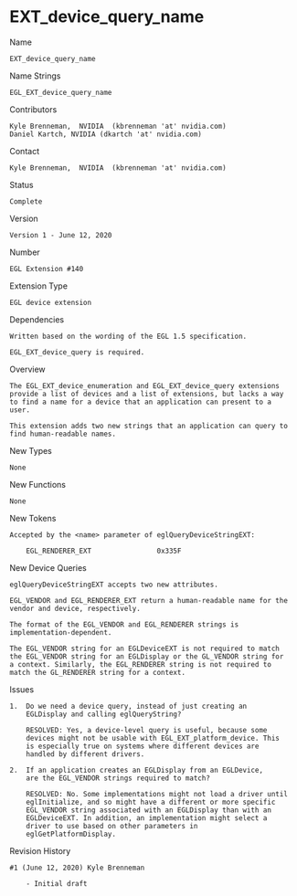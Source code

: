 # EXT_device_query_name

Name

    EXT_device_query_name

Name Strings

    EGL_EXT_device_query_name

Contributors

    Kyle Brenneman,  NVIDIA  (kbrenneman 'at' nvidia.com)
    Daniel Kartch, NVIDIA (dkartch 'at' nvidia.com)

Contact

    Kyle Brenneman,  NVIDIA  (kbrenneman 'at' nvidia.com)

Status

    Complete

Version

    Version 1 - June 12, 2020

Number

    EGL Extension #140

Extension Type

    EGL device extension

Dependencies

    Written based on the wording of the EGL 1.5 specification.

    EGL_EXT_device_query is required.

Overview

    The EGL_EXT_device_enumeration and EGL_EXT_device_query extensions
    provide a list of devices and a list of extensions, but lacks a way
    to find a name for a device that an application can present to a
    user.

    This extension adds two new strings that an application can query to
    find human-readable names.

New Types

    None

New Functions

    None

New Tokens

    Accepted by the <name> parameter of eglQueryDeviceStringEXT:

        EGL_RENDERER_EXT                0x335F

New Device Queries

    eglQueryDeviceStringEXT accepts two new attributes.

    EGL_VENDOR and EGL_RENDERER_EXT return a human-readable name for the
    vendor and device, respectively.

    The format of the EGL_VENDOR and EGL_RENDERER strings is
    implementation-dependent.

    The EGL_VENDOR string for an EGLDeviceEXT is not required to match
    the EGL_VENDOR string for an EGLDisplay or the GL_VENDOR string for
    a context. Similarly, the EGL_RENDERER string is not required to
    match the GL_RENDERER string for a context.

Issues

    1.  Do we need a device query, instead of just creating an
        EGLDisplay and calling eglQueryString?

        RESOLVED: Yes, a device-level query is useful, because some
        devices might not be usable with EGL_EXT_platform_device. This
        is especially true on systems where different devices are
        handled by different drivers.

    2.  If an application creates an EGLDisplay from an EGLDevice,
        are the EGL_VENDOR strings required to match?

        RESOLVED: No. Some implementations might not load a driver until
        eglInitialize, and so might have a different or more specific
        EGL_VENDOR string associated with an EGLDisplay than with an
        EGLDeviceEXT. In addition, an implementation might select a
        driver to use based on other parameters in
        eglGetPlatformDisplay.

Revision History

    #1 (June 12, 2020) Kyle Brenneman

        - Initial draft

